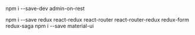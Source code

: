 npm i --save-dev admin-on-rest

npm i --save redux react-redux react-router react-router-redux redux-form redux-saga
npm i --save material-ui 